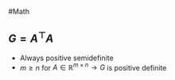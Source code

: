 #Math 
## $\displaystyle G=A^{\top}A$
* Always positive semidefinite
* $\displaystyle m\geq n$ for $\displaystyle A\in \mathbb{R}^{m\times n}\rightarrow G$ is positive definite